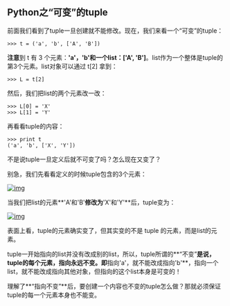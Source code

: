 ## Python之“可变”的tuple

前面我们看到了tuple一旦创建就不能修改。现在，我们来看一个“可变”的tuple：

```
>>> t = ('a', 'b', ['A', 'B'])
```

**注意**到 t 有 3 个元素：**'a'，'b'**和一个list：**['A', 'B']**。list作为一个整体是tuple的第3个元素。list对象可以通过 t[2] 拿到：

```
>>> L = t[2]
```

然后，我们把list的两个元素改一改：

```
>>> L[0] = 'X'
>>> L[1] = 'Y'
```

再看看tuple的内容：

```
>>> print t
('a', 'b', ['X', 'Y'])
```

不是说tuple一旦定义后就不可变了吗？怎么现在又变了？

别急，我们先看看定义的时候tuple包含的3个元素：

[![img](http://img.mukewang.com/540538d400010f4603500260.jpg)](http://img.mukewang.com/540538d400010f4603500260.jpg)

当我们把list的元素**'A'和'B'**修改为**'X'和'Y'**后，tuple变为：

[![img](http://img.mukewang.com/540538e9000110c003500260.jpg)](http://img.mukewang.com/540538e9000110c003500260.jpg)

表面上看，tuple的元素确实变了，但其实变的不是 tuple 的元素，而是list的元素。

tuple一开始指向的list并没有改成别的list，所以，tuple所谓的**“不变”**是说，tuple的每个元素，指向永远不变。即**指向'a'，就不能改成指向'b'**，指向一个list，就不能改成指向其他对象，但指向的这个list本身是可变的！

理解了**“指向不变”**后，要创建一个内容也不变的tuple怎么做？那就必须保证tuple的每一个元素本身也不能变。